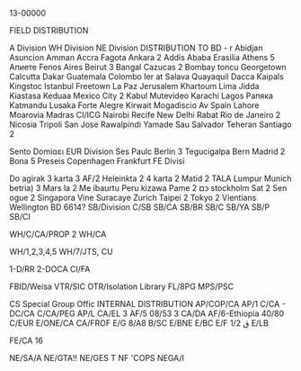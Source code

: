 13-00000

FIELD DISTRIBUTION

A Division
WH Division
NE Division
DISTRIBUTION TO BD -
r
Abidjan
Asuncion
Amman
Accra
Fagota
Ankara 2
Addis Ababa
Erasilia
Athens 5
Апиете
Fenos Aires
Beirut 3
Bangal
Cazucas 2
Bombay
toncu
Georgetown
Calcutta
Dakar
Guatemala
Colombo
Ier at Salava
Quayaquil
Dacca
Kaipals
Kingstoc
Istanbul
Freetown
La Paz
Jerusalem
Khartoum
Lima
Jidda
Kiastasa
Keduaa
Mexico City 2
Kabul
Mutevideo
Karachi
Lagos
Рапяка
Katmandu
Lusaka
Forte Alegre
Kirwait
Mogadiscio
Av Spain
Lahore
Moarovia
Madras
CI/ICG
Nairobi
Recife
New Delhi
Rabat
Rio de Janeiro 2
Nicosia
Tripoli
San Jose
Rawalpindi
Yamade
Sau Salvador
Teheran
Santiago 2

Sento Domiαει
EUR Division
Ses Paulc
Berlin 3
Tegucigalpa
Bern
Madrid 2
Bona 5
Preseis
Copenhagen
Frankfurt
FE Divisi

Do agirak 3
karta
3
AF/2
Heleinkta
2
4
karta 2
Matid
2
TALA Lumpur
Munich betria) 3
Mars la
2
Me ibaurtu
Peru
kizawa
Pame
2
כם
stockholm
Sat 2
Sen
ogue 2
Singapora
Vine
Suracaye
Zurich
Taipei 2
Tokyo
2
Vientians
Wellington
BD 6614?
SB/Division
C/SB
SB/CA
SB/BR
SB/C
SB/YA
SB/P
SB/CI

WH/C/CA/PROP 2
WH/CA

WH/1,2,3,4,5
WH/7/JTS, CU

1-D/RR
2-DOCA
CI/FA

FBID/Weisa
VTR/SIC
OTR/Isolation Library
FL/8PG
MPS/PSC

CS Special Group Offic
INTERNAL DISTRIBUTION
AP/COP/CA
AP/1
C/CA - DC/CA
C/CA/PEG
AP/L
CA/EL 3
AF/5
08/53 3
CA/DA
AF/6-Ethiopia
40/80
C/EUR
E/ONE/CA
CA/FROF
E/G
8/A8
B/SC
E/BNE
E/BC
E/F
ق
1/2
E/LB

FE/CA 16


NE/SA/A
NE/GTA!!
NE/GES T
NF 'COPS
NEGA/I
